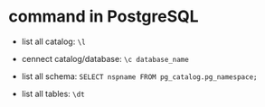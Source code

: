 # command in PostgreSQL

* list all catalog: `\l`
* cennect catalog/database: `\c database_name`

* list all schema: `SELECT nspname FROM pg_catalog.pg_namespace;`

* list all tables: `\dt`